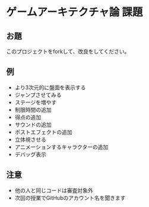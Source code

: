# ゲームアーキテクチャ論 課題

## お題

このプロジェクトをforkして、改良をしてください。

## 例

- より3次元的に盤面を表示する
- ジャンプさせてみる
- ステージを増やす
- 制限時間の追加
- 得点の追加
- サウンドの追加
- ポストエフェクトの追加
- 立体視させる
- アニメーションするキャラクターの追加
- デバッグ表示

## 注意

- 他の人と同じコードは審査対象外
- 次回の授業でGitHubのアカウント名を聞きます
